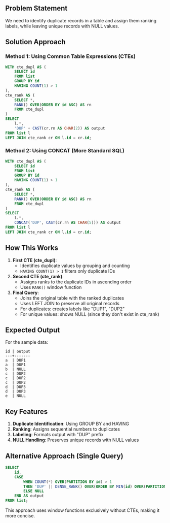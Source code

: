 ## Problem Statement

We need to identify duplicate records in a table and assign them ranking labels, while leaving unique records with NULL values.

## Solution Approach

### Method 1: Using Common Table Expressions (CTEs)

```SQL
WITH cte_dupl AS (
    SELECT id
    FROM list
    GROUP BY id
    HAVING COUNT(1) > 1
),
cte_rank AS (
    SELECT *,
    RANK() OVER(ORDER BY id ASC) AS rn
    FROM cte_dupl
)
SELECT
    l.*,
    'DUP' + CAST(cr.rn AS CHAR(2)) AS output
FROM list l
LEFT JOIN cte_rank cr ON l.id = cr.id;
```

### Method 2: Using CONCAT (More Standard SQL)

```SQL
WITH cte_dupl AS (
    SELECT id
    FROM list
    GROUP BY id
    HAVING COUNT(1) > 1
),
cte_rank AS (
    SELECT *,
    RANK() OVER(ORDER BY id ASC) AS rn
    FROM cte_dupl
)
SELECT
    l.*,
    CONCAT('DUP', CAST(cr.rn AS CHAR(5))) AS output
FROM list l
LEFT JOIN cte_rank cr ON l.id = cr.id;
```

## How This Works

1. **First CTE (cte_dupl)**:
    - Identifies duplicate values by grouping and counting
    - `HAVING COUNT(1) > 1` filters only duplicate IDs
2. **Second CTE (cte_rank)**:
    - Assigns ranks to the duplicate IDs in ascending order
    - Uses `RANK()` window function
3. **Final Query**:
    - Joins the original table with the ranked duplicates
    - Uses LEFT JOIN to preserve all original records
    - For duplicates: creates labels like "DUP1", "DUP2"
    - For unique values: shows NULL (since they don't exist in cte_rank)

## Expected Output

For the sample data:

```Plain
id | output
---+-------
a  | DUP1
a  | DUP1
b  | NULL
c  | DUP2
c  | DUP2
c  | DUP2
d  | DUP3
d  | DUP3
e  | NULL
```

## Key Features

1. **Duplicate Identification**: Using GROUP BY and HAVING
2. **Ranking**: Assigns sequential numbers to duplicates
3. **Labeling**: Formats output with "DUP" prefix
4. **NULL Handling**: Preserves unique records with NULL values

## Alternative Approach (Single Query)

```SQL
SELECT
    id,
    CASE
        WHEN COUNT(*) OVER(PARTITION BY id) > 1
        THEN 'DUP' || DENSE_RANK() OVER(ORDER BY MIN(id) OVER(PARTITION BY id))
        ELSE NULL
    END AS output
FROM list;
```

This approach uses window functions exclusively without CTEs, making it more concise.